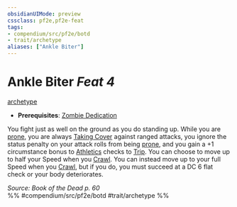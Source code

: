 ```yaml
---
obsidianUIMode: preview
cssclass: pf2e,pf2e-feat
tags:
- compendium/src/pf2e/botd
- trait/archetype
aliases: ["Ankle Biter"]
---
```

# Ankle Biter  *Feat 4*  
[archetype](../../Rules/traits/archetype.md)  

- **Prerequisites**: [Zombie Dedication](zombie-dedication-botd.md)

You fight just as well on the ground as you do standing up. While you are [prone](../../Rules/conditions.md#Prone), you are always [Taking Cover](../../Rules/actions/take-cover.md) against ranged attacks, you ignore the status penalty on your attack rolls from being [prone](../../Rules/conditions.md#Prone), and you gain a +1 circumstance bonus to [Athletics](../skills.md#Athletics) checks to [Trip](../../Rules/actions/trip.md). You can choose to move up to half your Speed when you [Crawl](../../Rules/actions/crawl.md). You can instead move up to your full Speed when you [Crawl](../../Rules/actions/crawl.md), but if you do, you must succeed at a DC 6 flat check or your body deteriorates.

*Source: Book of the Dead p. 60*  
%% #compendium/src/pf2e/botd #trait/archetype %%